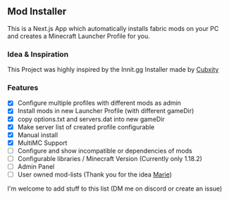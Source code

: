 ## Mod Installer
This is a Next.js App which automatically installs fabric mods on your PC and creates a Minecraft Launcher Profile for you.

### Idea & Inspiration
This Project was highly inspired by the Innit.gg Installer made by [Cubxity](https://twitter.com/cubxity)  

### Features
- [x] Configure multiple profiles with different mods as admin
- [x] Install mods in new Launcher Profile (with different gameDir)
- [x] copy options.txt and servers.dat into new gameDir
- [x] Make server list of created profile configurable
- [x] Manual install
- [x] MultiMC Support
- [ ] Configure and show incompatible or dependencies of mods
- [ ] Configurable libraries / Minecraft Version (Currently only 1.18.2)
- [ ] Admin Panel
- [ ] User owned mod-lists (Thank you for the idea [Marie](https://github.com/NyCodeGHG))

I'm welcome to add stuff to this list (DM me on discord or create an issue)
